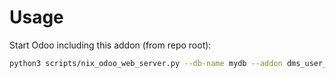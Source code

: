 # Usage

Start Odoo including this addon (from repo root):

```bash
python3 scripts/nix_odoo_web_server.py --db-name mydb --addon dms_user_role
```
